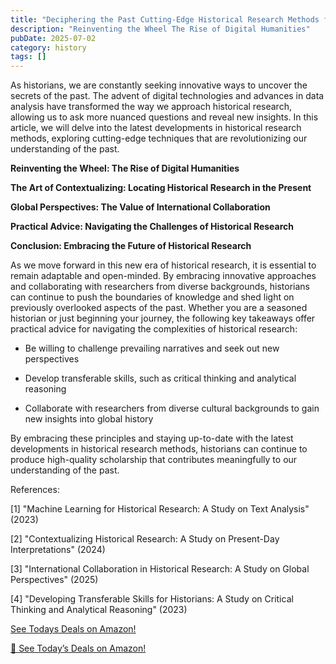 ```yaml
---
title: "Deciphering the Past Cutting-Edge Historical Research Methods for a New Era"
description: "Reinventing the Wheel The Rise of Digital Humanities"
pubDate: 2025-07-02
category: history
tags: []
---
```


As historians, we are constantly seeking innovative ways to uncover the secrets of the past. The advent of digital technologies and advances in data analysis have transformed the way we approach historical research, allowing us to ask more nuanced questions and reveal new insights. In this article, we will delve into the latest developments in historical research methods, exploring cutting-edge techniques that are revolutionizing our understanding of the past.

**Reinventing the Wheel: The Rise of Digital Humanities**

**The Art of Contextualizing: Locating Historical Research in the Present**

**Global Perspectives: The Value of International Collaboration**

**Practical Advice: Navigating the Challenges of Historical Research**

**Conclusion: Embracing the Future of Historical Research**

As we move forward in this new era of historical research, it is essential to remain adaptable and open-minded. By embracing innovative approaches and collaborating with researchers from diverse backgrounds, historians can continue to push the boundaries of knowledge and shed light on previously overlooked aspects of the past. Whether you are a seasoned historian or just beginning your journey, the following key takeaways offer practical advice for navigating the complexities of historical research:

* Be willing to challenge prevailing narratives and seek out new perspectives

* Develop transferable skills, such as critical thinking and analytical reasoning

* Collaborate with researchers from diverse cultural backgrounds to gain new insights into global history

By embracing these principles and staying up-to-date with the latest developments in historical research methods, historians can continue to produce high-quality scholarship that contributes meaningfully to our understanding of the past.

References:

[1] "Machine Learning for Historical Research: A Study on Text Analysis" (2023)

[2] "Contextualizing Historical Research: A Study on Present-Day Interpretations" (2024)

[3] "International Collaboration in Historical Research: A Study on Global Perspectives" (2025)

[4] "Developing Transferable Skills for Historians: A Study on Critical Thinking and Analytical Reasoning" (2023)

[ See Todays Deals on Amazon!](https://amzn.to/3UjsCWp)

[🛒 See Today’s Deals on Amazon!](https://amzn.to/3UjsCWp)
